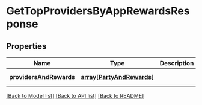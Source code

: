 # GetTopProvidersByAppRewardsResponse

## Properties
Name | Type | Description | Notes
------------ | ------------- | ------------- | -------------
**providersAndRewards** | [**array[PartyAndRewards]**](PartyAndRewards.md) |  | [default to null]

[[Back to Model list]](../README.md#documentation-for-models) [[Back to API list]](../README.md#documentation-for-api-endpoints) [[Back to README]](../README.md)


